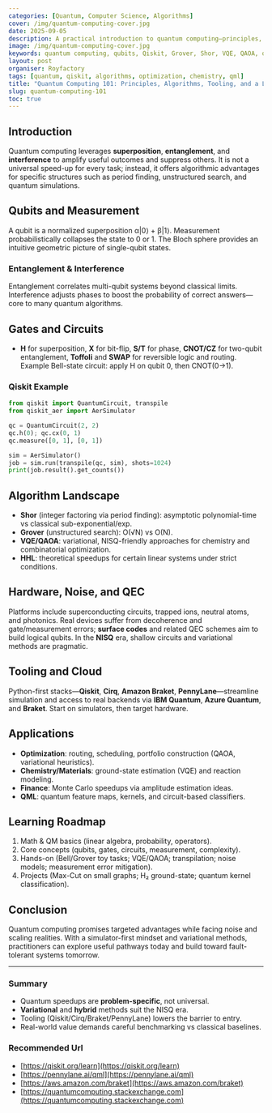 ```yaml
---
categories: [Quantum, Computer Science, Algorithms]
cover: /img/quantum-computing-cover.jpg
date: 2025-09-05
description: A practical introduction to quantum computing—principles, key algorithms, tooling, hardware limits, and a hands-on learning roadmap with Qiskit.
image: /img/quantum-computing-cover.jpg
keywords: quantum computing, qubits, Qiskit, Grover, Shor, VQE, QAOA, quantum error correction, NISQ
layout: post
organiser: Royfactory
tags: [quantum, qiskit, algorithms, optimization, chemistry, qml]
title: "Quantum Computing 101: Principles, Algorithms, Tooling, and a Learning Roadmap"
slug: quantum-computing-101
toc: true
---
```


## Introduction
Quantum computing leverages **superposition**, **entanglement**, and **interference** to amplify useful outcomes and suppress others. It is not a universal speed-up for every task; instead, it offers algorithmic advantages for specific structures such as period finding, unstructured search, and quantum simulations.

## Qubits and Measurement
A qubit is a normalized superposition α|0⟩ + β|1⟩. Measurement probabilistically collapses the state to 0 or 1. The Bloch sphere provides an intuitive geometric picture of single-qubit states.

### Entanglement & Interference
Entanglement correlates multi-qubit systems beyond classical limits. Interference adjusts phases to boost the probability of correct answers—core to many quantum algorithms.

## Gates and Circuits
- **H** for superposition, **X** for bit-flip, **S/T** for phase, **CNOT/CZ** for two-qubit entanglement, **Toffoli** and **SWAP** for reversible logic and routing.  
Example Bell-state circuit: apply H on qubit 0, then CNOT(0→1).

### Qiskit Example
```python
from qiskit import QuantumCircuit, transpile
from qiskit_aer import AerSimulator

qc = QuantumCircuit(2, 2)
qc.h(0); qc.cx(0, 1)
qc.measure([0, 1], [0, 1])

sim = AerSimulator()
job = sim.run(transpile(qc, sim), shots=1024)
print(job.result().get_counts())
````

## Algorithm Landscape

* **Shor** (integer factoring via period finding): asymptotic polynomial-time vs classical sub-exponential/exp.
* **Grover** (unstructured search): O(√N) vs O(N).
* **VQE/QAOA**: variational, NISQ-friendly approaches for chemistry and combinatorial optimization.
* **HHL**: theoretical speedups for certain linear systems under strict conditions.

## Hardware, Noise, and QEC

Platforms include superconducting circuits, trapped ions, neutral atoms, and photonics. Real devices suffer from decoherence and gate/measurement errors; **surface codes** and related QEC schemes aim to build logical qubits. In the **NISQ** era, shallow circuits and variational methods are pragmatic.

## Tooling and Cloud

Python-first stacks—**Qiskit**, **Cirq**, **Amazon Braket**, **PennyLane**—streamline simulation and access to real backends via **IBM Quantum**, **Azure Quantum**, and **Braket**. Start on simulators, then target hardware.

## Applications

* **Optimization**: routing, scheduling, portfolio construction (QAOA, variational heuristics).
* **Chemistry/Materials**: ground-state estimation (VQE) and reaction modeling.
* **Finance**: Monte Carlo speedups via amplitude estimation ideas.
* **QML**: quantum feature maps, kernels, and circuit-based classifiers.

## Learning Roadmap

1. Math & QM basics (linear algebra, probability, operators).
2. Core concepts (qubits, gates, circuits, measurement, complexity).
3. Hands-on (Bell/Grover toy tasks; VQE/QAOA; transpilation; noise models; measurement error mitigation).
4. Projects (Max-Cut on small graphs; H₂ ground-state; quantum kernel classification).

## Conclusion

Quantum computing promises targeted advantages while facing noise and scaling realities. With a simulator-first mindset and variational methods, practitioners can explore useful pathways today and build toward fault-tolerant systems tomorrow.

---

### Summary

* Quantum speedups are **problem-specific**, not universal.
* **Variational** and **hybrid** methods suit the NISQ era.
* Tooling (Qiskit/Cirq/Braket/PennyLane) lowers the barrier to entry.
* Real-world value demands careful benchmarking vs classical baselines.

### Recommended Url

* [https://qiskit.org/learn](https://qiskit.org/learn)
* [https://pennylane.ai/qml](https://pennylane.ai/qml)
* [https://aws.amazon.com/braket](https://aws.amazon.com/braket)
* [https://quantumcomputing.stackexchange.com](https://quantumcomputing.stackexchange.com)